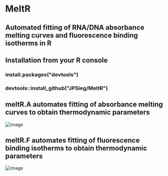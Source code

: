 # MeltR
## Automated fitting of RNA/DNA absorbance melting curves and fluorescence binding isotherms in R

## Installation from your R console

### install.packages("devtools")
### devtools::install_github("JPSieg/MeltR")

## meltR.A automates fitting of absorbance melting curves to obtain thermodynamic parameters

![image](https://user-images.githubusercontent.com/63312483/81482625-6c245180-9206-11ea-8b2d-0a7b8d9b2072.png)

## meltR.F automates fitting of fluorescence binding isotherms to obtain thermodynamic parameters

![image](https://user-images.githubusercontent.com/63312483/81482638-7e9e8b00-9206-11ea-8de3-c540531b48c6.png)
